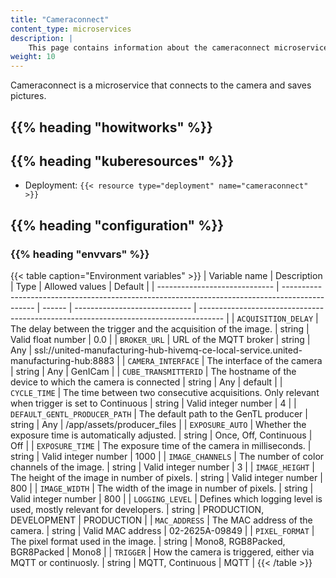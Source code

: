```yaml
---
title: "Cameraconnect"
content_type: microservices
description: |
    This page contains information about the cameraconnect microservice
weight: 10
---
```


<!-- overview -->

Cameraconnect is a microservice that connects to the camera and saves pictures.

## {{% heading "howitworks" %}}

<!-- body -->

## {{% heading "kuberesources" %}}

- Deployment: `{{< resource type="deployment" name="cameraconnect" >}}`

## {{% heading "configuration" %}}

### {{% heading "envvars" %}}

{{< table caption="Environment variables" >}}
| Variable name                 | Description                                                                                    | Type   | Allowed values                | Default                                                                              |
| ----------------------------- | ---------------------------------------------------------------------------------------------- | ------ | ----------------------------- | ------------------------------------------------------------------------------------ |
| `ACQUISITION_DELAY`           | The delay between the trigger and the acquisition of the image.                                | string | Valid float number            | 0.0                                                                                  |
| `BROKER_URL`                  | URL of the MQTT broker                                                                         | string | Any                           | ssl://united-manufacturing-hub-hivemq-ce-local-service.united-manufacturing-hub:8883 |
| `CAMERA_INTERFACE`            | The interface of the camera                                                                    | string | Any                           | GenICam                                                                              |
| `CUBE_TRANSMITTERID`          | The hostname of the device to which the camera is connected                                    | string | Any                           | default                                                                              |
| `CYCLE_TIME`                  | The time between two consecutive acquisitions. Only relevant when trigger is set to Continuous | string | Valid integer number          | 4                                                                                    |
| `DEFAULT_GENTL_PRODUCER_PATH` | The default path to the GenTL producer                                                         | string | Any                           | /app/assets/producer_files                                                           |
| `EXPOSURE_AUTO`               | Whether the exposure time is automatically adjusted.                                           | string | Once, Off, Continuous         | Off                                                                                  |
| `EXPOSURE_TIME`               | The exposure time of the camera in milliseconds.                                               | string | Valid integer number          | 1000                                                                                 |
| `IMAGE_CHANNELS`              | The number of color channels of the image.                                                     | string | Valid integer number          | 3                                                                                    |
| `IMAGE_HEIGHT`                | The height of the image in number of pixels.                                                   | string | Valid integer number          | 800                                                                                  |
| `IMAGE_WIDTH`                 | The width of the image in number of pixels.                                                    | string | Valid integer number          | 800                                                                                  |
| `LOGGING_LEVEL`               | Defines which logging level is used, mostly relevant for developers.                           | string | PRODUCTION, DEVELOPMENT       | PRODUCTION                                                                           |
| `MAC_ADDRESS`                 | The MAC address of the camera.                                                                 | string | Valid MAC address             | 02-2625A-09849                                                                       |
| `PIXEL_FORMAT`                | The pixel format used in the image.                                                            | string | Mono8, RGB8Packed, BGR8Packed | Mono8                                                                                |
| `TRIGGER`                     | How the camera is triggered, either via MQTT or continuosly.                                   | string | MQTT, Continuous              | MQTT                                                                                 |
{{< /table >}}
